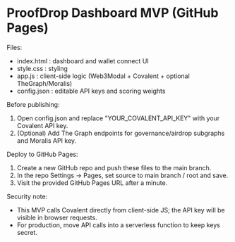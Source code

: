 ProofDrop Dashboard MVP (GitHub Pages)
=====================================

Files:
- index.html  : dashboard and wallet connect UI
- style.css   : styling
- app.js      : client-side logic (Web3Modal + Covalent + optional TheGraph/Moralis)
- config.json : editable API keys and scoring weights

Before publishing:
1. Open config.json and replace "YOUR_COVALENT_API_KEY" with your Covalent API key.
2. (Optional) Add The Graph endpoints for governance/airdrop subgraphs and Moralis API key.

Deploy to GitHub Pages:
1. Create a new GitHub repo and push these files to the main branch.
2. In the repo Settings → Pages, set source to main branch / root and save.
3. Visit the provided GitHub Pages URL after a minute.

Security note:
- This MVP calls Covalent directly from client-side JS; the API key will be visible in browser requests.
- For production, move API calls into a serverless function to keep keys secret.

